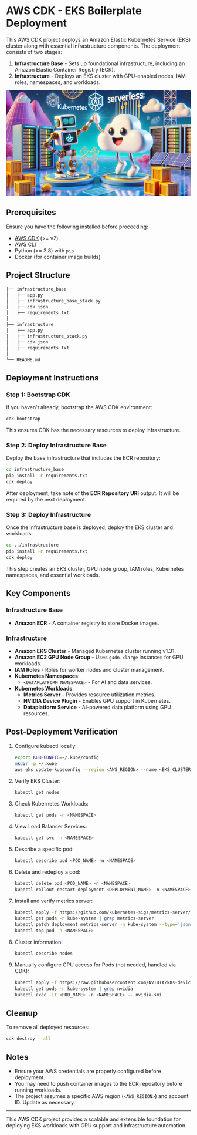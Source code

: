 # AWS CDK - EKS Boilerplate Deployment

This AWS CDK project deploys an Amazon Elastic Kubernetes Service (EKS) cluster along with essential infrastructure components. The deployment consists of two stages:

1. **Infrastructure Base** - Sets up foundational infrastructure, including an Amazon Elastic Container Registry (ECR).
2. **Infrastructure** - Deploys an EKS cluster with GPU-enabled nodes, IAM roles, namespaces, and workloads.

<img src="k8s_serverless.png">

## Prerequisites

Ensure you have the following installed before proceeding:

- [AWS CDK](https://docs.aws.amazon.com/cdk/v2/guide/getting_started.html) (>= v2)
- [AWS CLI](https://aws.amazon.com/cli/)
- Python (>= 3.8) with `pip`
- Docker (for container image builds)

## Project Structure

```
├── infrastructure_base
│   ├── app.py
│   ├── infrastructure_base_stack.py
│   ├── cdk.json
│   ├── requirements.txt
│
├── infrastructure
│   ├── app.py
│   ├── infrastructure_stack.py
│   ├── cdk.json
│   ├── requirements.txt
│
└── README.md
```

## Deployment Instructions

### Step 1: Bootstrap CDK
If you haven't already, bootstrap the AWS CDK environment:
```sh
cdk bootstrap
```
This ensures CDK has the necessary resources to deploy infrastructure.

### Step 2: Deploy Infrastructure Base
Deploy the base infrastructure that includes the ECR repository:
```sh
cd infrastructure_base
pip install -r requirements.txt
cdk deploy
```
After deployment, take note of the **ECR Repository URI** output. It will be required by the next deployment.

### Step 3: Deploy Infrastructure
Once the infrastructure base is deployed, deploy the EKS cluster and workloads:
```sh
cd ../infrastructure
pip install -r requirements.txt
cdk deploy
```
This step creates an EKS cluster, GPU node group, IAM roles, Kubernetes namespaces, and essential workloads.

## Key Components

### **Infrastructure Base**
- **Amazon ECR** - A container registry to store Docker images.

### **Infrastructure**
- **Amazon EKS Cluster** - Managed Kubernetes cluster running v1.31.
- **Amazon EC2 GPU Node Group** - Uses `g4dn.xlarge` instances for GPU workloads.
- **IAM Roles** - Roles for worker nodes and cluster management.
- **Kubernetes Namespaces**:
  - `<DATAPLATFORM_NAMESPACE>` - For AI and data services.
- **Kubernetes Workloads**:
  - **Metrics Server** - Provides resource utilization metrics.
  - **NVIDIA Device Plugin** - Enables GPU support in Kubernetes.
  - **Dataplatform Service** - AI-powered data platform using GPU resources.

## Post-Deployment Verification

1. Configure kubectl locally:
   ```sh
   export KUBECONFIG=~/.kube/config
   mkdir -p ~/.kube
   aws eks update-kubeconfig --region <AWS_REGION> --name <EKS_CLUSTER_NAME>
   ```
2. Verify EKS Cluster:
   ```sh
   kubectl get nodes
   ```
3. Check Kubernetes Workloads:
   ```sh
   kubectl get pods -n <NAMESPACE>
   ```
4. View Load Balancer Services:
   ```sh
   kubectl get svc -n <NAMESPACE>
   ```
5. Describe a specific pod:
   ```sh
   kubectl describe pod <POD_NAME> -n <NAMESPACE>
   ```
6. Delete and redeploy a pod:
   ```sh
   kubectl delete pod <POD_NAME> -n <NAMESPACE>
   kubectl rollout restart deployment <DEPLOYMENT_NAME> -n <NAMESPACE>
   ```
7. Install and verify metrics server:
   ```sh
   kubectl apply -f https://github.com/kubernetes-sigs/metrics-server/releases/latest/download/components.yaml --validate=false
   kubectl get pods -n kube-system | grep metrics-server
   kubectl patch deployment metrics-server -n kube-system --type='json' -p='[{"op": "add", "path": "/spec/template/spec/containers/0/args/-", "value": "--kubelet-insecure-tls"}]'
   kubectl top pod -n <NAMESPACE>
   ```
8. Cluster information:
   ```sh
   kubectl describe nodes
   ```
9. Manually configure GPU access for Pods (not needed, handled via CDK):
   ```sh
   kubectl apply -f https://raw.githubusercontent.com/NVIDIA/k8s-device-plugin/v0.13.0/nvidia-device-plugin.yml
   kubectl get pods -n kube-system | grep nvidia
   kubectl exec -it <POD_NAME> -n <NAMESPACE> -- nvidia-smi
   ```

## Cleanup
To remove all deployed resources:
```sh
cdk destroy --all
```

## Notes
- Ensure your AWS credentials are properly configured before deployment.
- You may need to push container images to the ECR repository before running workloads.
- The project assumes a specific AWS region (`<AWS_REGION>`) and account ID. Update as necessary.

---

This AWS CDK project provides a scalable and extensible foundation for deploying EKS workloads with GPU support and infrastructure automation.

